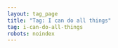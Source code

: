 ```yaml
---
layout: tag_page
title: "Tag: I can do all things"
tag: i-can-do-all-things
robots: noindex
---
```

